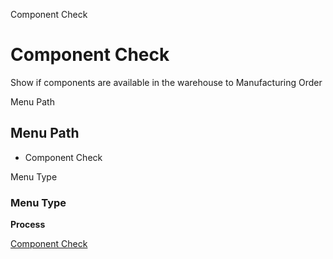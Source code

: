 
Component Check
# Component Check


Show if  components are available in the warehouse to Manufacturing Order

Menu Path
## Menu Path



- Component Check

Menu Type
### Menu Type

**Process**


[Component Check](../../process-pp_component-check.md)